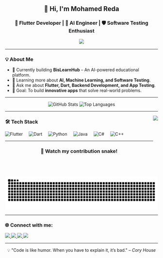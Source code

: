 <!-- Header -->
<h2 align="center">👋 Hi, I'm Mohamed Reda</h2>
<h3 align="center">🚀 Flutter Developer | 🤖 AI Engineer | 🛡️ Software Testing Enthusiast</h3>

<!-- Typing effect -->
<p align="center">
  <img src="https://readme-typing-svg.herokuapp.com?font=Fira+Code&size=22&pause=1000&color=00C9A7&center=true&vCenter=true&width=600&lines=Passionate+about+Building+Smart+Apps;AI+%26+Machine+Learning+Explorer;Quality+is+my+First+Priority;Always+Learning+and+Evolving">
</p>

---

<!-- About Me -->
### 💡 About Me
- 🔭 Currently building **BisLearnHub** – An AI-powered educational platform.  
- 🌱 Learning more about **AI, Machine Learning, and Software Testing**.  
- 💬 Ask me about **Flutter, Dart, Backend Development, and App Testing**.  
- 🎯 Goal: To build **innovative apps** that solve real-world problems.  

---

<!-- Stats & Languages -->
<div align="center">
  <img src="https://github-readme-stats.vercel.app/api?username=mohamed137m&show_icons=true&theme=radical&count_private=true&hide_border=true" height="170" alt="GitHub Stats" />
  <img src="https://github-readme-stats.vercel.app/api/top-langs?username=mohamed137m&layout=compact&langs_count=8&theme=radical&hide_border=true" height="170" alt="Top Languages" />
</div>

---

<!-- GIF -->
<img align="right" height="200" src="https://i.pinimg.com/originals/e4/26/90/e42690f87d2fb3f8a04f3f6b4f1fa3b2.gif"  />

<!-- Skills -->
### 🛠 Tech Stack
<div align="left">
  <img src="https://cdn.jsdelivr.net/gh/devicons/devicon/icons/flutter/flutter-original.svg" height="40" alt="Flutter"/>
  <img width="12"/>
  <img src="https://cdn.jsdelivr.net/gh/devicons/devicon/icons/dart/dart-original.svg" height="40" alt="Dart"/>
  <img width="12"/>
  <img src="https://cdn.jsdelivr.net/gh/devicons/devicon/icons/python/python-original.svg" height="40" alt="Python"/>
  <img width="12"/>
  <img src="https://cdn.jsdelivr.net/gh/devicons/devicon/icons/java/java-original.svg" height="40" alt="Java"/>
  <img width="12"/>
  <img src="https://cdn.jsdelivr.net/gh/devicons/devicon/icons/csharp/csharp-original.svg" height="40" alt="C#"/>
  <img width="12"/>
  <img src="https://cdn.jsdelivr.net/gh/devicons/devicon/icons/cplusplus/cplusplus-original.svg" height="40" alt="C++"/>
</div>

---

<!-- Snake -->
<h3 align="center">🐍 Watch my contribution snake!</h3>
<p align="center">
  <img src="https://raw.githubusercontent.com/mohamed137m/mohamed137m/output/snake.svg" alt="Snake animation" />
</p>

---

<!-- Connect -->
### 🌐 Connect with me:
<div align="left">
  <a href="https://www.youtube.com/@CodeCraftAr" target="_blank">
    <img src="https://img.shields.io/badge/Youtube-FF0000?style=for-the-badge&logo=youtube&logoColor=white"/>
  </a>
  <a href="https://www.linkedin.com/in/mohamed-reda-software-engineer/" target="_blank">
    <img src="https://img.shields.io/badge/LinkedIn-0077B5?style=for-the-badge&logo=linkedin&logoColor=white"/>
  </a>
  <a href="mailto:m.reda.tech@gmail.com" target="_blank">
    <img src="https://img.shields.io/badge/Gmail-D14836?style=for-the-badge&logo=gmail&logoColor=white"/>
  </a>
  <a href="https://github.com/mohamed137m" target="_blank">
    <img src="https://img.shields.io/badge/GitHub-181717?style=for-the-badge&logo=github&logoColor=white"/>
  </a>
</div>

---

<!-- Footer -->
<p align="center">
  💡 "Code is like humor. When you have to explain it, it’s bad." – <i>Cory House</i>  
</p>
